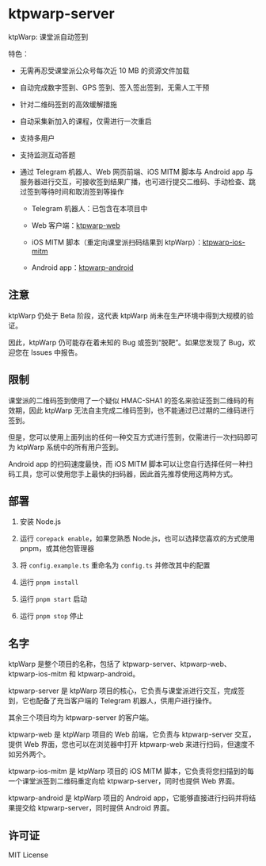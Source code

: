# ktpwarp-server

ktpWarp: 课堂派自动签到

特色：

- 无需再忍受课堂派公众号每次近 10 MB 的资源文件加载

- 自动完成数字签到、GPS 签到、签入签出签到，无需人工干预

- 针对二维码签到的高效缓解措施

- 自动采集新加入的课程，仅需进行一次重启

- 支持多用户

- 支持监测互动答题

- 通过 Telegram 机器人、Web 网页前端、iOS MITM 脚本与 Android app 与服务器进行交互，可接收签到结果广播，也可进行提交二维码、手动检查、跳过签到等待时间和取消签到等操作

  - Telegram 机器人：已包含在本项目中

  - Web 客户端：[ktpwarp-web](https://github.com/celesWuff/ktpwarp-web)

  - iOS MITM 脚本（重定向课堂派扫码结果到 ktpWarp）：[ktpwarp-ios-mitm](https://github.com/celesWuff/ktpwarp-ios-mitm)

  - Android app：[ktpwarp-android](https://github.com/celesWuff/ktpwarp-android)

## 注意

ktpWarp 仍处于 Beta 阶段，这代表 ktpWarp 尚未在生产环境中得到大规模的验证。

因此，ktpWarp 仍可能存在着未知的 Bug 或签到“脱靶”。如果您发现了 Bug，欢迎您在 Issues 中报告。

## 限制

课堂派的二维码签到使用了一个疑似 HMAC-SHA1 的签名来验证签到二维码的有效期，因此 ktpWarp 无法自主完成二维码签到，也不能通过已过期的二维码进行签到。

但是，您可以使用上面列出的任何一种交互方式进行签到，仅需进行一次扫码即可为 ktpWarp 系统中的所有用户签到。

Android app 的扫码速度最快，而 iOS MITM 脚本可以让您自行选择任何一种扫码工具，您可以使用您手上最快的扫码器，因此首先推荐使用这两种方式。

## 部署

1. 安装 Node.js

2. 运行 `corepack enable`，如果您熟悉 Node.js，也可以选择您喜欢的方式使用 pnpm，或其他包管理器

3. 将 `config.example.ts` 重命名为 `config.ts` 并修改其中的配置

3. 运行 `pnpm install`

4. 运行 `pnpm start` 启动

5. 运行 `pnpm stop` 停止

## 名字

ktpWarp 是整个项目的名称，包括了 ktpwarp-server、ktpwarp-web、ktpwarp-ios-mitm 和 ktpwarp-android。

ktpwarp-server 是 ktpWarp 项目的核心，它负责与课堂派进行交互，完成签到，它也配备了充当客户端的 Telegram 机器人，供用户进行操作。

其余三个项目均为 ktpwarp-server 的客户端。

ktpwarp-web 是 ktpWarp 项目的 Web 前端，它负责与 ktpwarp-server 交互，提供 Web 界面，您也可以在浏览器中打开 ktpwarp-web 来进行扫码，但速度不如另外两个。

ktpwarp-ios-mitm 是 ktpWarp 项目的 iOS MITM 脚本，它负责将您扫描到的每一个课堂派签到二维码重定向给 ktpwarp-server，同时也提供 Web 界面。

ktpwarp-android 是 ktpWarp 项目的 Android app，它能够直接进行扫码并将结果提交给 ktpwarp-server，同时提供 Android 界面。

## 许可证

MIT License
